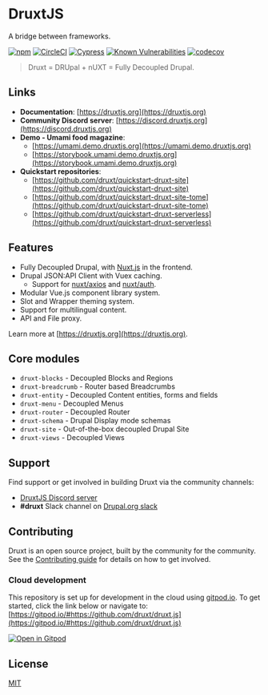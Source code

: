 # DruxtJS

A bridge between frameworks.

[![npm](https://badgen.net/npm/v/druxt)](https://www.npmjs.com/package/druxt)
[![CircleCI](https://circleci.com/gh/druxt/druxt.js.svg?style=svg)](https://circleci.com/gh/druxt/druxt.js)
[![Cypress](https://img.shields.io/endpoint?url=https://dashboard.cypress.io/badge/simple/w4vd6v/develop&style=flat&logo=cypress)](https://dashboard.cypress.io/projects/w4vd6v/runs)
[![Known Vulnerabilities](https://snyk.io/test/github/druxt/druxt.js/badge.svg?targetFile=package.json)](https://snyk.io/test/github/druxt/druxt.js?targetFile=package.json)
[![codecov](https://codecov.io/gh/druxt/druxt.js/branch/develop/graph/badge.svg)](https://codecov.io/gh/druxt/druxt.js)

> Druxt = DRUpal + nUXT = Fully Decoupled Drupal.

## Links

- **Documentation**: [https://druxtjs.org](https://druxtjs.org)
- **Community Discord server**: [https://discord.druxtjs.org](https://discord.druxtjs.org)
- **Demo - Umami food magazine**:
  - [https://umami.demo.druxtjs.org](https://umami.demo.druxtjs.org)
  - [https://storybook.umami.demo.druxtjs.org](https://storybook.umami.demo.druxtjs.org)
- **Quickstart repositories**:
  - [https://github.com/druxt/quickstart-druxt-site](https://github.com/druxt/quickstart-druxt-site)
  - [https://github.com/druxt/quickstart-druxt-site-tome](https://github.com/druxt/quickstart-druxt-site-tome)
  - [https://github.com/druxt/quickstart-druxt-serverless](https://github.com/druxt/quickstart-druxt-serverless)

## Features

- Fully Decoupled Drupal, with [Nuxt.js](https://github.com/nuxt/nuxt.js#features) in the frontend.
- Drupal JSON:API Client with Vuex caching.
  - Support for [nuxt/axios](https://axios.nuxtjs.org/) and [nuxt/auth](https://auth.nuxtjs.org/).
- Modular Vue.js component library system.
- Slot and Wrapper theming system.
- Support for multilingual content.
- API and File proxy.

Learn more at [https://druxtjs.org](https://druxtjs.org).

## Core modules

- `druxt-blocks` - Decoupled Blocks and Regions
- `druxt-breadcrumb` - Router based Breadcrumbs
- `druxt-entity` - Decoupled Content entities, forms and fields
- `druxt-menu` - Decoupled Menus
- `druxt-router` - Decoupled Router
- `druxt-schema` - Drupal Display mode schemas
- `druxt-site` - Out-of-the-box decoupled Drupal Site
- `druxt-views` - Decoupled Views

## Support

Find support or get involved in building Druxt via the community channels:

- [DruxtJS Discord server](https://discord.druxtjs.org)
- **#druxt** Slack channel on [Drupal.org slack](https://drupal.org/slack)

## Contributing

Druxt is an open source project, built by the community for the community.
See the [Contributing guide](./CONTRIBUTING.md) for details on how to get involved.

### Cloud development

This repository is set up for development in the cloud using [gitpod.io](https://gitpod.io). To get started, click the link below or navigate to: [https://gitpod.io/#https://github.com/druxt/druxt.js](https://gitpod.io/#https://github.com/druxt/druxt.js)

[![Open in Gitpod](https://gitpod.io/button/open-in-gitpod.svg)](https://gitpod.io/#https://github.com/druxt/druxt.js)

## License

[MIT](https://github.com/druxt/druxt.js/blob/develop/LICENSE)

